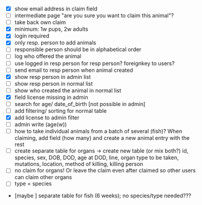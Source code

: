 - [X] show email address in claim field
- [  ] intermediate page "are you sure you want to claim this animal"?
- [  ] take back own claim
- [X] minimum: 1w pups, 2w adults
- [X] login required
- [X] only resp. person to add animals
- [  ] responsible person should be in alphabetical order
- [  ] log who offered the animal
- [  ] use logged in resp person for resp person? foreignkey to users?
- [  ] send email to resp person when animal created
- [X] show resp person in admin list
- [  ] show resp person in normal list
- [  ] show who created the animal in normal list
- [X] field license missing in admin
- [  ] search for age/ date_of_birth [not possible in admin]
- [  ] add filtering/ sorting for normal table
- [X] add license to admin filter
- [  ] admin write (age(w))
- [  ] how to take individual animals from a batch of several (fish)? When claiming, add field (how many) and create a new animal entry with the rest
- [  ] create separate table for organs -> create new table (or mix both?) id, species, sex, DOB, DOD, age at DOD, line, organ type to be taken, mutations, location, method of killing, killing person
- [  ] no claim for organs! Or leave the claim even after claimed so other users can claim other organs
- [  ] type = species
- [maybe  ] separate table for fish (6 weeks); no species/type needed???
